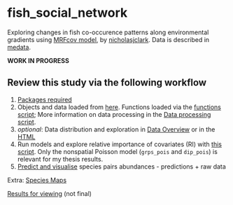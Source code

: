 # fish_social_network

Exploring changes in fish co-occurence patterns along environmental gradients using [MRFcov model](https://github.com/nicholasjclark/MRFcov), by [nicholasjclark](https://github.com/nicholasjclark).
Data is described in [medata](https://shirasal.github.io/medata/index.html).

<!--<a href="introduction.html">Introduction</a> (NA yet)
<a href="methods.html">Methods</a> (NA yet)
<a href="results.html">*Results*</a>-->

**WORK IN PROGRESS**

## Review this study via the following workflow

1. [Packages required](R/packages.R)
2. Objects and data loaded from [here](data/data_and_objects.RData). Functions loaded via the [functions script](R/functions.R); More information on data processing in the [Data processing script](R/data_processing.R).
3. *optional*: Data distribution and exploration in [Data Overview](Data_Overview.Rmd) or in the [HTML](https://raw.githack.com/shirasal/fish_social_network/master/Data_Overview.html)
4. Run models and explore relative importance of covariates (RI) with [this script](R/models.R). Only the nonspatial Poisson model (`grps_pois` and `dip_pois`) is relevant for my thesis results.
5. [Predict and visualise](Prediction_visualisations.Rmd) species pairs abundances - predictions + raw data

Extra: [Species Maps](figures/species_maps)

[Results for viewing](https://raw.githack.com/shirasal/fish_social_network/master/Prediction_visualisations.html) (not final)
